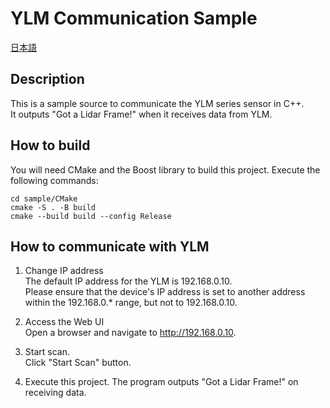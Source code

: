 YLM Communication Sample
==============================

[日本語](./README_ja.md)

Description
-------------------

This is a sample source to communicate the YLM series sensor in C++.\
It outputs "Got a Lidar Frame!" when it receives data from YLM.

How to build
-------------------
You will need CMake and the Boost library to build this project.
Execute the following commands:
```
cd sample/CMake
cmake -S . -B build
cmake --build build --config Release
```

How to communicate with YLM
--------------------
1. Change IP address\
    The default IP address for the YLM is 192.168.0.10.\
    Please ensure that the device's IP address is set to another address within the 192.168.0.* range, but not to 192.168.0.10.

2. Access the Web UI\
   Open a browser and navigate to http://192.168.0.10.

3. Start scan.\
   Click "Start Scan" button.

4. Execute this project.
   The program outputs "Got a Lidar Frame!" on receiving data.
